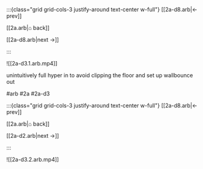 :::{class="grid grid-cols-3 justify-around text-center w-full"}
[[2a-d8.arb|← prev]]

[[2a.arb|⌂ back]]

[[2a-d8.arb|next →]]

:::

![[2a-d3.1.arb.mp4]]

unintuitively full hyper in to avoid clipping the floor and set up wallbounce out

#arb #2a #2a-d3

:::{class="grid grid-cols-3 justify-around text-center w-full"}
[[2a-d8.arb|← prev]]

[[2a.arb|⌂ back]]

[[2a-d2.arb|next →]]

:::

![[2a-d3.2.arb.mp4]]

